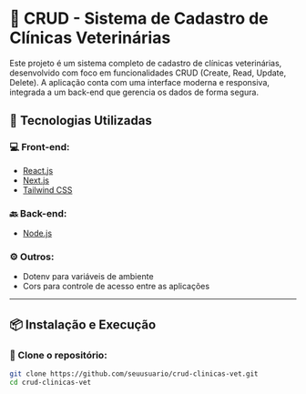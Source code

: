 # 🏥 CRUD - Sistema de Cadastro de Clínicas Veterinárias

Este projeto é um sistema completo de cadastro de clínicas veterinárias, desenvolvido com foco em funcionalidades CRUD (Create, Read, Update, Delete). A aplicação conta com uma interface moderna e responsiva, integrada a um back-end que gerencia os dados de forma segura.

## 🚀 Tecnologias Utilizadas

### 💻 Front-end:
- [React.js](https://reactjs.org/)
- [Next.js](https://nextjs.org/)
- [Tailwind CSS](https://tailwindcss.com/)

### 🔙 Back-end:
- [Node.js](https://nodejs.org/)

### ⚙️ Outros:
- Dotenv para variáveis de ambiente
- Cors para controle de acesso entre as aplicações

---

## 📦 Instalação e Execução

### 🔧 Clone o repositório:
```bash
git clone https://github.com/seuusuario/crud-clinicas-vet.git
cd crud-clinicas-vet
